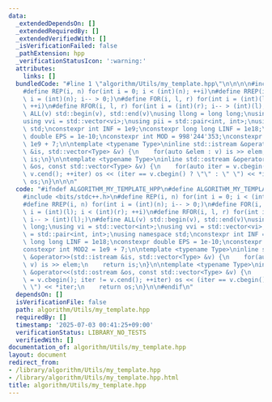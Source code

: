 ```yaml
---
data:
  _extendedDependsOn: []
  _extendedRequiredBy: []
  _extendedVerifiedWith: []
  _isVerificationFailed: false
  _pathExtension: hpp
  _verificationStatusIcon: ':warning:'
  attributes:
    links: []
  bundledCode: "#line 1 \"algorithm/Utils/my_template.hpp\"\n\n\n\n#include <bits/stdc++.h>\n\
    #define REP(i, n) for(int i = 0; i < (int)(n); ++i)\n#define RREP(i, n) for(int\
    \ i = (int)(n); i-- > 0;)\n#define FOR(i, l, r) for(int i = (int)(l); i < (int)(r);\
    \ ++i)\n#define RFOR(i, l, r) for(int i = (int)(r); i-- > (int)(l);)\n#define\
    \ ALL(v) std::begin(v), std::end(v)\nusing llong = long long;\nusing vi = std::vector<int>;\n\
    using vvi = std::vector<vi>;\nusing pii = std::pair<int, int>;\nusing namespace\
    \ std;\nconstexpr int INF = 1e9;\nconstexpr long long LINF = 1e18;\nconstexpr\
    \ double EPS = 1e-10;\nconstexpr int MOD = 998'244'353;\nconstexpr int MOD2 =\
    \ 1e9 + 7;\n\ntemplate <typename Type>\ninline std::istream &operator>>(std::istream\
    \ &is, std::vector<Type> &v) {\n    for(auto &elem : v) is >> elem;\n    return\
    \ is;\n}\n\ntemplate <typename Type>\ninline std::ostream &operator<<(std::ostream\
    \ &os, const std::vector<Type> &v) {\n    for(auto iter = v.cbegin(); iter !=\
    \ v.cend(); ++iter) os << (iter == v.cbegin() ? \"\" : \" \") << *iter;\n    return\
    \ os;\n}\n\n\n"
  code: "#ifndef ALGORITHM_MY_TEMPLATE_HPP\n#define ALGORITHM_MY_TEMPLATE_HPP 1\n\n\
    #include <bits/stdc++.h>\n#define REP(i, n) for(int i = 0; i < (int)(n); ++i)\n\
    #define RREP(i, n) for(int i = (int)(n); i-- > 0;)\n#define FOR(i, l, r) for(int\
    \ i = (int)(l); i < (int)(r); ++i)\n#define RFOR(i, l, r) for(int i = (int)(r);\
    \ i-- > (int)(l);)\n#define ALL(v) std::begin(v), std::end(v)\nusing llong = long\
    \ long;\nusing vi = std::vector<int>;\nusing vvi = std::vector<vi>;\nusing pii\
    \ = std::pair<int, int>;\nusing namespace std;\nconstexpr int INF = 1e9;\nconstexpr\
    \ long long LINF = 1e18;\nconstexpr double EPS = 1e-10;\nconstexpr int MOD = 998'244'353;\n\
    constexpr int MOD2 = 1e9 + 7;\n\ntemplate <typename Type>\ninline std::istream\
    \ &operator>>(std::istream &is, std::vector<Type> &v) {\n    for(auto &elem :\
    \ v) is >> elem;\n    return is;\n}\n\ntemplate <typename Type>\ninline std::ostream\
    \ &operator<<(std::ostream &os, const std::vector<Type> &v) {\n    for(auto iter\
    \ = v.cbegin(); iter != v.cend(); ++iter) os << (iter == v.cbegin() ? \"\" : \"\
    \ \") << *iter;\n    return os;\n}\n\n#endif\n"
  dependsOn: []
  isVerificationFile: false
  path: algorithm/Utils/my_template.hpp
  requiredBy: []
  timestamp: '2025-07-03 00:41:25+09:00'
  verificationStatus: LIBRARY_NO_TESTS
  verifiedWith: []
documentation_of: algorithm/Utils/my_template.hpp
layout: document
redirect_from:
- /library/algorithm/Utils/my_template.hpp
- /library/algorithm/Utils/my_template.hpp.html
title: algorithm/Utils/my_template.hpp
---
```

